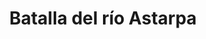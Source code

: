 ﻿---
title: "Batalla del río Astarpa"
permalink: periodes_213.html
layout: periode
dataInici: -1312
sidebar: periodes
pares:
  - id: 212
    title: "Imperio Hitita"
    dataInici: "(-1600)"
    dataFi: "(-1178)"

fills:
jocsPrincipals:
jocsEscenaris:
jocsEpoca:
  - title: "Chariots of Fire"
    bggId: 39932
    escenari: "Astarpa River"

jocsEpocaEscenaris:
---
